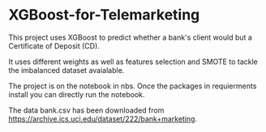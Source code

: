 # XGBoost-for-Telemarketing


This project uses XGBoost to predict whether a bank's client would but a Certificate of Deposit (CD).

It uses different weights as well as features selection and SMOTE to tackle the imbalanced dataset avaialable. 



The project is on the notebook in nbs. Once the packages in requierments install you can directly run the notebook.

The data bank.csv has been downloaded from https://archive.ics.uci.edu/dataset/222/bank+marketing.
